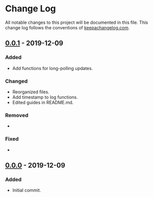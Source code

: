 # Change Log
All notable changes to this project will be documented in this file. This change log follows the conventions of [keepachangelog.com](http://keepachangelog.com/).

## [0.0.1] - 2019-12-09
### Added
- Add functions for long-polling updates.

### Changed
- Reorganized files.
- Add timestamp to log functions.
- Edited guides in README.md.

### Removed
- 

### Fixed
- 

## [0.0.0] - 2019-12-09
### Added
- Initial commit.

[0.0.1]: https://github.com/meinside/clogram/compare/v0.0.0...v0.0.1
[0.0.0]: https://github.com/meinside/clogram/releases/tag/v0.0.0

